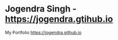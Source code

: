 # Jogendra Singh - https://jogendra.gtihub.io
My Portfolio https://jogendra.github.io

<!-- ## About Me

— I am a Engineering Undergraduate student at Indian Institute of Technology (Banaras Hindu University), Varanasi. I’m eager to learn, proactive, meticulous and I love nothing more than working with people, building amazing software and solving technical problems. My major areas of interest are Web Development, iOS Development, Shell Scripting, Open Source, Data Structure and Algorithms. I have also been exploring lately Server-Side-Swift, Django framework.

I am Open Source enthusiast. I have good experience with Version Control System. I am actively contributing to Open Source Community since last 1+ year. I have contributed to many big organizations like IBM, IBM-Swift, FOSSASIA, Catrobat, wxWidgets, Amahi. 

I have good experience with iOS Development. Two of my iOS apps are available on App Store and 5+ iOS apps that I have created for learning purpose, available on my GitHub account. In addition to my expertise in Cocoa Touch and the core iOS frameworks, I have experience working with many third party APIs and libraries. I have experience working with Google SignIn, Google Maps and Places, Facebook, Twitter, Firebase SDK and also with RESTful web service. I have Proficiency in implementing design patterns such as MVC, MVVM architectures, Singleton, delegation, target-action along with other concepts like categories and protocols in Swift 4.0. I am also working on a AI based travel assistance chat bot iOS app named Blubyn. Apart from apps, I published Two Open Source Cocoapods.

Earlier, I used to be involved in Web Development. I developed many Web Applications. I enjoy each aspect, and love building sites from start to finish. I developed responsive and cross-browser supported websites.

I did my Summer 2017 internship at Vertex Infosoft working with C-Sharp MVC technology, Windows and Web Forms, PDF Controls and Optical Character Recognition. 

I did my Winter 2017 internship at Wheelstreet, Banglore. I effectively designed and implemented the iOS app for Wheelstreet – GO. I worked on Swift 4 during the internship period and successfully completed the User Registration, Google Map Screen, User Profile and Booking and few other modules. 

I am Joint Secretary of Club of Economics and Finance, IIT(BHU) Varanasi for session 2017-2018. I am an active member of this club since last three years, successfully organized many events inside the campus and participated in other IIT's fests events. 

I'm available for remote work - if you would like to build something together!

## Skills
- **Web Designing Skills:** HTML, CSS(Bootstrap), Javascript(jQuery, Angular), SQL
- **Programming Skills:** Swift, C#, Python, C/C++, Shell
- **Technologies:** Git, Xcode, Django, Microsoft Visual Studio, Microsoft SQL Server

## Projects
#### 0. GO iOS App ([App Store Link](https://itunes.apple.com/us/app/go-by-wheelstreet/id1330576017?mt=8))
GO by Wheelstreet is Dockless scooter rentals. A Multi-feature app to make your everyday travel across the city beautifully hasslefree. I developed this app during my iOS Development Internship at Wheelstreet Inc.

#### 1. Eat Sleep Poop App ([App Store Link](https://itunes.apple.com/us/app/eat-sleep-poop-app/id1058610570?mt=8))
Eat Sleep Poop App is a simple logging app for parents of a newborn so they can monitor their babies health by tracking such things as breast feedings, poop, medications, vaccines and more. And best of all, it’s easy for parents to share their child’s profile with their pediatrician so she can view the child’s logs in her own Eat Sleep Poop App.

#### 2. Technex 2017 Website ([Source Code](https://github.com/imjog/technexUser))
Technex is the annual techno-management festival of Indian Institute of Technology, Banaras Hindu University, Varanasi, India.

Front-end development for technex 2017 official website http://technex.in

#### 3. Technex 2018 iOS App ([Source Code](https://github.com/imjog/technex-ios))
iOS App for technex 2018. `Unfinished Project`

#### 4. Spardha 2017 Website ([Source Code](https://github.com/jogendra/spardhaUser))
Spardha is the Annual All India Games & Sports Festival of IIT (BHU) Varanasi.

Front-end development for Spardha 2017 official website http://spardha.co.in

#### 5. JSButton ([Source Code](https://github.com/jogendra/JSButton))
A fully customisable swift subclass on UIButton which allows you to create beautiful buttons without writing any line of code.

#### 6. JSLabel ([Source Code](https://github.com/imjog/JSLabel))
A simple designable subclass on UILabel with extra IBDesignable and Blinking features.

#### 7. AnimatedMaskLabel
-->
